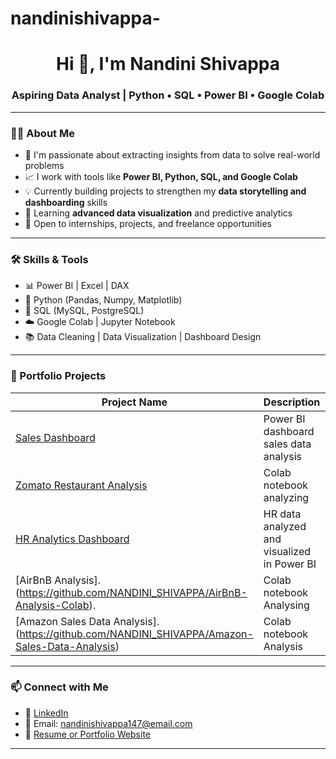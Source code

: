 # nandinishivappa-

<h1 align="center">Hi 👋, I'm Nandini Shivappa</h1>
<h3 align="center">Aspiring Data Analyst | Python • SQL • Power BI • Google Colab</h3>

---

### 👩‍💻 About Me

- 🎯 I'm passionate about extracting insights from data to solve real-world problems  
- 📈 I work with tools like **Power BI, Python, SQL, and Google Colab**  
- 💡 Currently building projects to strengthen my **data storytelling and dashboarding** skills  
- 🌱 Learning **advanced data visualization** and predictive analytics  
- 🤝 Open to internships, projects, and freelance opportunities  

---

### 🛠️ Skills & Tools

- 📊 Power BI | Excel | DAX  
- 🐍 Python (Pandas, Numpy, Matplotlib)  
- 💽 SQL (MySQL, PostgreSQL)  
- ☁️ Google Colab | Jupyter Notebook  
- 📚 Data Cleaning | Data Visualization | Dashboard Design  

---

### 📂 Portfolio Projects

| Project Name | Description | Tools |
|--------------|-------------|-------|
| [Sales Dashboard](https://github.com/NANDINI_SHIVAPPA/Sales-Analysis-Project) | Power BI dashboard sales data analysis | Power BI |Python & Colab notebook
| [Zomato Restaurant Analysis](https://github.com/NANDINI_SHIVAPPA/Zomato-Restaurant-Analysis-Colab) | Colab notebook analyzing| Python, Colab |
| [HR Analytics Dashboard](https://github.com/NANDINI_SHIVAPPA/HR-Analytics-PBI) | HR data analyzed and visualized in Power BI | Power BI, Excel |
| [AirBnB Analysis].(https://github.com/NANDINI_SHIVAPPA/AirBnB-Analysis-Colab). | Colab notebook Analysing | Python, Colab |
| [Amazon Sales Data Analysis].(https://github.com/NANDINI_SHIVAPPA/Amazon-Sales-Data-Analysis) | Colab notebook Analysis | Python, Colab |

---

### 📫 Connect with Me

- 🔗 [LinkedIn](www.linkedin.com/in/nandini-shivappa0413)
- 💌 Email: nandinishivappa147@email.com  
- 📁 [Resume or Portfolio Website]()

---

